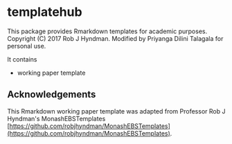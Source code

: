 # templatehub

This package provides Rmarkdown templates for academic purposes.    
Copyright (C) 2017 Rob J Hyndman. Modified by Priyanga Dilini Talagala for personal use.

It contains

- working paper template

## Acknowledgements 

This Rmarkdown working paper template was adapted from Professor Rob J Hyndman's MonashEBSTemplates [https://github.com/robjhyndman/MonashEBSTemplates](https://github.com/robjhyndman/MonashEBSTemplates).
